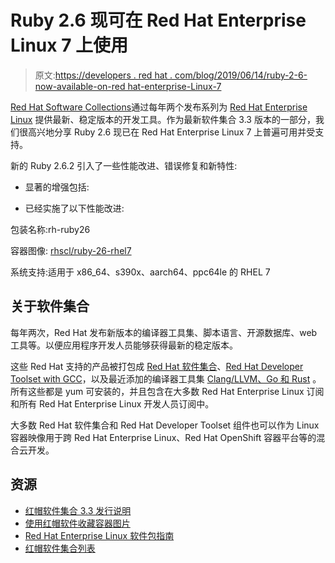 # Ruby 2.6 现可在 Red Hat Enterprise Linux 7 上使用

> 原文:[https://developers . red hat . com/blog/2019/06/14/ruby-2-6-now-available-on-red hat-enterprise-Linux-7](https://developers.redhat.com/blog/2019/06/14/ruby-2-6-now-available-on-red-hat-enterprise-linux-7)

[Red Hat Software Collections](https://developers.redhat.com/products/softwarecollections/overview/)通过每年两个发布系列为 [Red Hat Enterprise Linux](https://developers.redhat.com/rhel8/) 提供最新、稳定版本的开发工具。作为最新软件集合 3.3 版本的一部分，我们很高兴地分享 Ruby 2.6 现已在 Red Hat Enterprise Linux 7 上普遍可用并受支持。

新的 Ruby 2.6.2 引入了一些性能改进、错误修复和新特性:

*   显著的增强包括:

*   已经实施了以下性能改进:

包装名称:rh-ruby26

容器图像: [rhscl/ruby-26-rhel7](https://access.redhat.com/containers/?tab=overview#/registry.access.redhat.com/rhscl/ruby-26-rhel7)

系统支持:适用于 x86_64、s390x、aarch64、ppc64le 的 RHEL 7

## 关于软件集合

每年两次，Red Hat 发布新版本的编译器工具集、脚本语言、开源数据库、web 工具等。以便应用程序开发人员能够获得最新的稳定版本。

这些 Red Hat 支持的产品被打包成 [Red Hat 软件集合](https://developers.redhat.com/products/softwarecollections/overview/)、[Red Hat Developer Toolset with GCC](https://developers.redhat.com/products/gcc-clang-llvm-go-rust/overview/)，以及最近添加的编译器工具集 [Clang/LLVM、Go 和 Rust](https://developers.redhat.com/products/gcc-clang-llvm-go-rust/overview/) 。所有这些都是 yum 可安装的，并且包含在大多数 Red Hat Enterprise Linux 订阅和所有 Red Hat Enterprise Linux 开发人员订阅中。

大多数 Red Hat 软件集合和 Red Hat Developer Toolset 组件也可以作为 Linux 容器映像用于跨 Red Hat Enterprise Linux、Red Hat OpenShift 容器平台等的混合云开发。

## 资源

*   [红帽软件集合 3.3 发行说明](https://access.redhat.com/documentation/en-us/red_hat_software_collections/3/html-single/3.3_release_notes/index)
*   [使用红帽软件收藏容器图片](https://access.redhat.com/documentation/en-us/red_hat_software_collections/3/html-single/using_red_hat_software_collections_container_images/index)
*   [Red Hat Enterprise Linux 软件包指南](https://access.redhat.com/documentation/en-us/red_hat_software_collections/3/html-single/packaging_guide/)
*   [红帽软件集合列表](https://access.redhat.com/documentation/en-us/red_hat_software_collections/3/html-single/3.3_release_notes/index#tabl-RHSCL-Components)